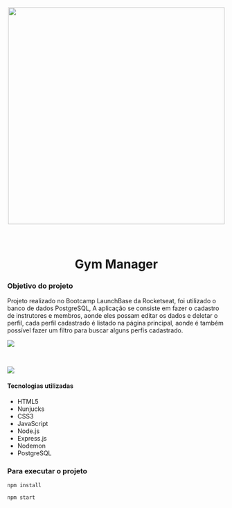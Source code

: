 <h1 align="center">
<img width="500px" src="https://camo.githubusercontent.com/268b1344409fac98c4eeda520482b6910c4ddcba/68747470733a2f2f73746f726167652e676f6f676c65617069732e636f6d2f676f6c64656e2d77696e642f626f6f7463616d702d6c61756e6368626173652f6c6f676f2e706e67">
</h1>

<br>

<h1 align="center">Gym Manager</h1>

### Objetivo do projeto

Projeto realizado no Bootcamp LaunchBase da Rocketseat, foi utilizado o banco de dados PostgreSQL, A aplicação se consiste em fazer o cadastro de instrutores
e membros, aonde eles possam editar os dados e deletar o perfil, cada perfil cadastrado é listado na página principal, aonde é também possível fazer um
filtro para buscar alguns perfis cadastrado.

![](https://github.com/gabrielcaiana/GymManager/blob/master/public/img/CadastrarInstrutor.PNG)

<br>

![](https://github.com/gabrielcaiana/GymManager/blob/master/public/img/listaInstrutor.PNG)

#### Tecnologias utilizadas

- HTML5
- Nunjucks
- CSS3
- JavaScript
- Node.js
- Express.js
- Nodemon
- PostgreSQL 

### Para executar o projeto

```
npm install
```

```
npm start
```

